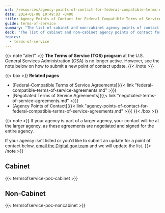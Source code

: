 ```yaml
---
url: /resources/agency-points-of-contact-for-federal-compatible-terms-of-service-agreements/
date: 2014-01-08 10:49:03 -0400
title: Agency Points of Contact for Federal Compatible Terms of Service Agreements
guide: terms-of-service
summary: "The list of cabinet and non-cabinet agency points of contact for the federal-compatible Terms of Service agreements."
deck: "The list of cabinet and non-cabinet agency points of contact for the federal-compatible Terms of Service agreements."
topics:
  - terms-of-service
---
```


{{< note "alert" >}}
**The Terms of Service (TOS) program** at the U.S. General Services Administration (GSA) is no longer active. However, see the note below on how to submit a new point of contact update.
{{< /note >}}

{{< box >}}
**Related pages**

- [Federal-Compatible Terms of Service Agreements]({{< link "federal-compatible-terms-of-service-agreements.md" >}})
- [Negotiated Terms of Service Agreements]({{< link "negotiated-terms-of-service-agreements.md" >}})
- [Agency Points of Contact]({{< link "agency-points-of-contact-for-federal-compatible-terms-of-service-agreements.md" >}})
{{< /box >}}

{{< note >}}
If your agency is part of a larger agency, your contact will be at the larger agency, as these agreements are negotiated and signed for the entire agency.

If your agency isn’t listed or you'd like to submit an update for a point of contact below, [email the Digital.gov team](mailto:digitalgov@gsa.gov) and we will update the list.
{{< /note >}}

## Cabinet

{{< termsofservice-poc-cabinet >}}

## Non-Cabinet

{{< termsofservice-poc-noncabinet >}}
